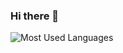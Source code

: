 ### Hi there 👋

![Most Used Languages](https://github-readme-stats.vercel.app/api/top-langs/?username=jignasp&layout=compact&langs_count=10&theme=transparent&hide_border=true&hide_title=false)
<!--
**JignasP/JignasP** is a ✨ _special_ ✨ repository because its `README.md` (this file) appears on your GitHub profile.

Here are some ideas to get you started:

- 🔭 I’m currently working on ...
- 🌱 I’m currently learning ...
- 👯 I’m looking to collaborate on ...
- 🤔 I’m looking for help with ...
- 💬 Ask me about ...
- 📫 How to reach me: ...
- 😄 Pronouns: ...
- ⚡ Fun fact: ...
-->
